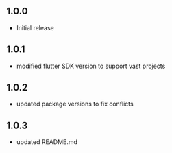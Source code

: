 ## 1.0.0

* Initial release

## 1.0.1

* modified flutter SDK version to support vast projects

## 1.0.2

* updated package versions to fix conflicts

## 1.0.3

* updated README.md